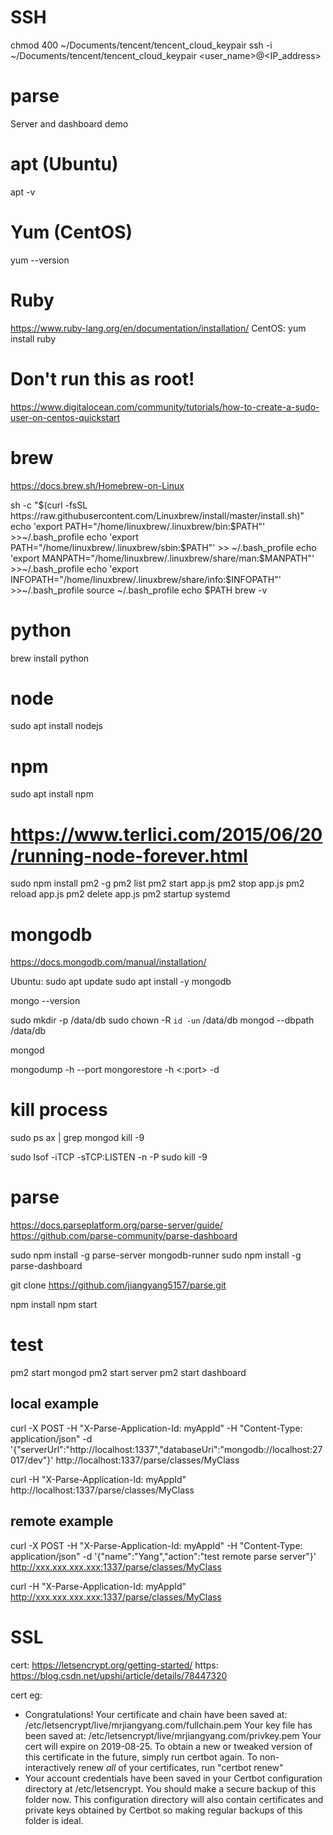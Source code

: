 # SSH
chmod 400 ~/Documents/tencent/tencent_cloud_keypair
ssh -i ~/Documents/tencent/tencent_cloud_keypair <user_name>@<IP_address>

# parse
Server and dashboard demo

# apt (Ubuntu)
apt -v

# Yum (CentOS)
yum --version

# Ruby
https://www.ruby-lang.org/en/documentation/installation/
CentOS:
yum install ruby

# Don't run this as root!
https://www.digitalocean.com/community/tutorials/how-to-create-a-sudo-user-on-centos-quickstart

# brew
https://docs.brew.sh/Homebrew-on-Linux

sh -c "$(curl -fsSL https://raw.githubusercontent.com/Linuxbrew/install/master/install.sh)"
echo 'export PATH="/home/linuxbrew/.linuxbrew/bin:$PATH"' >>~/.bash_profile
echo 'export PATH="/home/linuxbrew/.linuxbrew/sbin:$PATH"' >> ~/.bash_profile
echo 'export MANPATH="/home/linuxbrew/.linuxbrew/share/man:$MANPATH"' >>~/.bash_profile
echo 'export INFOPATH="/home/linuxbrew/.linuxbrew/share/info:$INFOPATH"' >>~/.bash_profile
source ~/.bash_profile
echo $PATH
brew -v

# python
brew install python

# node
sudo apt install nodejs

# npm
sudo apt install npm

# https://www.terlici.com/2015/06/20/running-node-forever.html
sudo npm install pm2 -g
pm2 list
pm2 start app.js
pm2 stop app.js
pm2 reload app.js
pm2 delete app.js
pm2 startup systemd

# mongodb 
https://docs.mongodb.com/manual/installation/

Ubuntu:
sudo apt update
sudo apt install -y mongodb

mongo --version

sudo mkdir -p /data/db
sudo chown -R `id -un` /data/db
mongod --dbpath /data/db

mongod

mongodump -h <hostName> --port <portNumber>
mongorestore -h <hostname><:port> -d <dbName> <path>

# kill process
sudo ps ax | grep mongod
kill -9 <pid>

sudo lsof -iTCP -sTCP:LISTEN -n -P
sudo kill -9 <pid>

# parse
https://docs.parseplatform.org/parse-server/guide/
https://github.com/parse-community/parse-dashboard

sudo npm install -g parse-server mongodb-runner
sudo npm install -g parse-dashboard

git clone https://github.com/jiangyang5157/parse.git

npm install
npm start

# test
pm2 start mongod
pm2 start server
pm2 start dashboard

## local example
curl -X POST -H "X-Parse-Application-Id: myAppId" -H "Content-Type: application/json" -d '{"serverUrl":"http://localhost:1337","databaseUri":"mongodb://localhost:27017/dev"}' http://localhost:1337/parse/classes/MyClass

curl -H "X-Parse-Application-Id: myAppId" http://localhost:1337/parse/classes/MyClass

## remote example
curl -X POST -H "X-Parse-Application-Id: myAppId" -H "Content-Type: application/json" -d '{"name":"Yang","action":"test remote parse server"}' http://xxx.xxx.xxx.xxx:1337/parse/classes/MyClass

curl -H "X-Parse-Application-Id: myAppId" http://xxx.xxx.xxx.xxx:1337/parse/classes/MyClass

# SSL
cert: https://letsencrypt.org/getting-started/
https: https://blog.csdn.net/upshi/article/details/78447320

cert eg:
 - Congratulations! Your certificate and chain have been saved at:
   /etc/letsencrypt/live/mrjiangyang.com/fullchain.pem
   Your key file has been saved at:
   /etc/letsencrypt/live/mrjiangyang.com/privkey.pem
   Your cert will expire on 2019-08-25. To obtain a new or tweaked
   version of this certificate in the future, simply run certbot
   again. To non-interactively renew *all* of your certificates, run
   "certbot renew"
 - Your account credentials have been saved in your Certbot
   configuration directory at /etc/letsencrypt. You should make a
   secure backup of this folder now. This configuration directory will
   also contain certificates and private keys obtained by Certbot so
   making regular backups of this folder is ideal.
